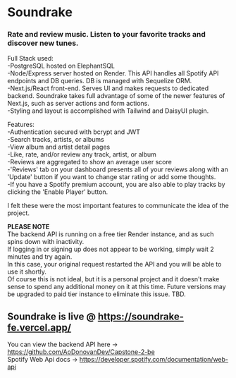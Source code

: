 ﻿# Soundrake

### Rate and review music. Listen to your favorite tracks and discover new tunes.


Full Stack used:  
-PostgreSQL hosted on ElephantSQL  
-Node/Express server hosted on Render. This API handles all Spotify API endpoints and DB queries. DB is managed with Sequelize ORM.  
-Next.js/React front-end. Serves UI and makes requests to dedicated backend. Soundrake takes full advantage of some of the newer features of Next.js, such as server actions and form actions.  
-Styling and layout is accomplished with Tailwind and DaisyUI plugin.

Features:  
  -Authentication secured with bcrypt and JWT  
  -Search tracks, artists, or albums  
  -View album and artist detail pages  
  -Like, rate, and/or review any track, artist, or album  
  -Reviews are aggregated to show an average user score  
  -'Reviews' tab on your dashboard presents all of your reviews along with an 'Update' button if you want to change star rating or add some thoughts.  
  -If you have a Spotify premium account, you are also able to play tracks by clicking the 'Enable Player' button.  


I felt these were the most important features to communicate the idea of the project.


**PLEASE NOTE**  
The backend API is running on a free tier Render instance, and as such spins down with inactivity.  
If logging in or signing up does not appear to be working, simply wait 2 minutes and try again.  
In this case, your original request restarted the API and you will be able to use it shortly.  
Of course this is not ideal, but it is a personal project and it doesn't make sense to spend any additional money on it at this time.
Future versions may be upgraded to paid tier instance to eliminate this issue. TBD.  
## Soundrake is live @ https://soundrake-fe.vercel.app/  
You can view the backend API here -> https://github.com/AoDonovanDev/Capstone-2-be  
Spotify Web Api docs -> https://developer.spotify.com/documentation/web-api  



